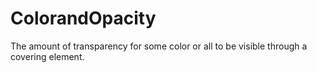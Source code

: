 # ColorandOpacity
The amount of transparency for some color or all to be visible through a covering element.
